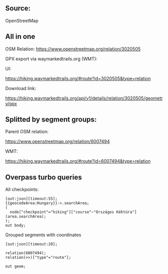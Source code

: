 ## Source:
OpenStreetMap

## All in one
OSM Relation:
https://www.openstreetmap.org/relation/3020505

GPX export via waymarkedtrails.org (WMT):

UI:

https://hiking.waymarkedtrails.org/#route?id=3020505&type=relation

Download link:

https://hiking.waymarkedtrails.org/api/v1/details/relation/3020505/geometry/gpx

## Splitted by segment groups:
Parent OSM relation:

https://www.openstreetmap.org/relation/6007494

WMT:

https://hiking.waymarkedtrails.org/#route?id=6007494&type=relation


## Overpass turbo queries

All checkpoints:
```
[out:json][timeout:55];
{{geocodeArea:Hungary}}->.searchArea;
(
  node["checkpoint"="hiking"]["course"~"Országos Kéktúra"](area.searchArea);
);
out body;
```

Grouped segments with coordinates
```
[out:json][timeout:20];

relation(6007494);
relation(>>)["type"="route"];

out geom;

```
